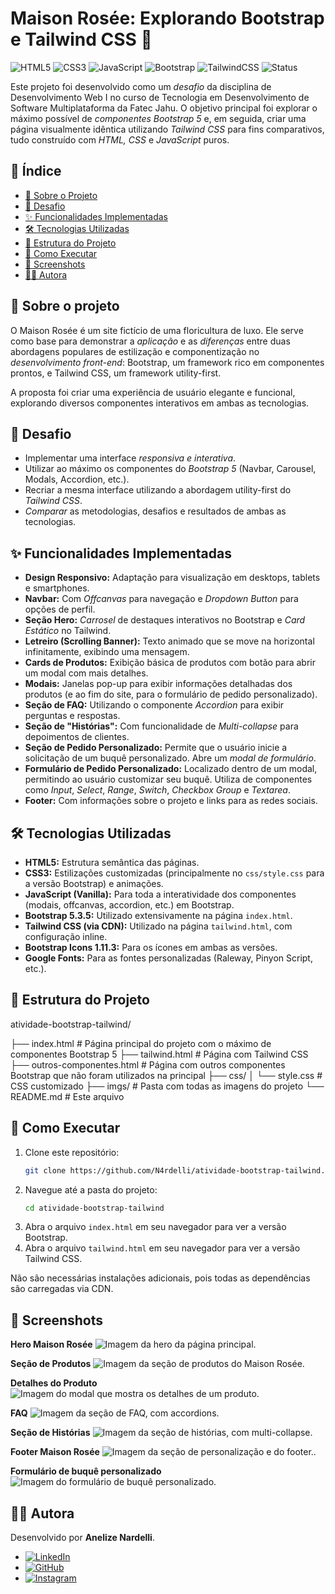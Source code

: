 # Maison Rosée: Explorando Bootstrap e Tailwind CSS 🌹

![HTML5](https://img.shields.io/badge/HTML5-E34F26?style=for-the-badge&logo=html5&logoColor=white)
![CSS3](https://img.shields.io/badge/CSS3-1572B6?style=for-the-badge&logo=css3&logoColor=white)
![JavaScript](https://img.shields.io/badge/JavaScript-F7DF1E?style=for-the-badge&logo=javascript&logoColor=black)
![Bootstrap](https://img.shields.io/badge/Bootstrap-563D7C?style=for-the-badge&logo=bootstrap&logoColor=white)
![TailwindCSS](https://img.shields.io/badge/Tailwind_CSS-38B2AC?style=for-the-badge&logo=tailwind-css&logoColor=white)
![Status](https://img.shields.io/badge/Status-Concluído-brightgreen?style=for-the-badge)

Este projeto foi desenvolvido como um *desafio* da disciplina de Desenvolvimento Web I no curso de Tecnologia em Desenvolvimento de Software Multiplataforma da Fatec Jahu. O objetivo principal foi explorar o máximo possível de *componentes Bootstrap 5* e, em seguida, criar uma página visualmente idêntica utilizando *Tailwind CSS* para fins comparativos, tudo construído com *HTML, CSS* e *JavaScript* puros.

## 📜 Índice

- [🌸 Sobre o Projeto](#-sobre-o-projeto)
- [📌 Desafio](#-desafio)
- [✨ Funcionalidades Implementadas](#-funcionalidades-implementadas)
- [🛠️ Tecnologias Utilizadas](#️-tecnologias-utilizadas)
- [📂 Estrutura do Projeto](#-estrutura-do-projeto)
- [🚀 Como Executar](#-como-executar)
- [📸 Screenshots](#-screenshots)
- [👩‍💻 Autora](#-autora)

## 🌸 Sobre o projeto

O Maison Rosée é um site fictício de uma floricultura de luxo. Ele serve como base para demonstrar a *aplicação* e as *diferenças* entre duas abordagens populares de estilização e componentização no *desenvolvimento front-end*: Bootstrap, um framework rico em componentes prontos, e Tailwind CSS, um framework utility-first.

A proposta foi criar uma experiência de usuário elegante e funcional, explorando diversos componentes interativos em ambas as tecnologias.

## 📌 Desafio

-   Implementar uma interface *responsiva e interativa*.
-   Utilizar ao máximo os componentes do *Bootstrap 5* (Navbar, Carousel, Modals, Accordion, etc.).
-   Recriar a mesma interface utilizando a abordagem utility-first do *Tailwind CSS*.
-   *Comparar* as metodologias, desafios e resultados de ambas as tecnologias.

## ✨ Funcionalidades Implementadas

- **Design Responsivo:** Adaptação para visualização em desktops, tablets e smartphones.
- **Navbar:** Com *Offcanvas* para navegação e *Dropdown Button* para opções de perfil.
- **Seção Hero:** *Carrosel* de destaques interativos no Bootstrap e *Card Estático* no Tailwind.
- **Letreiro (Scrolling Banner):** Texto animado que se move na horizontal infinitamente, exibindo uma mensagem.
- **Cards de Produtos:** Exibição básica de produtos com botão para abrir um modal com mais detalhes.
- **Modais:** Janelas pop-up para exibir informações detalhadas dos produtos (e ao fim do site, para o formulário de pedido personalizado).
- **Seção de FAQ:** Utilizando o componente *Accordion* para exibir perguntas e respostas.
- **Seção de "Histórias":** Com funcionalidade de *Multi-collapse* para depoimentos de clientes.
- **Seção de Pedido Personalizado:** Permite que o usuário inicie a solicitação de um buquê personalizado. Abre um *modal de formulário*.
- **Formulário de Pedido Personalizado:** Localizado dentro de um modal, permitindo ao usuário customizar seu buquê. Utiliza de componentes como *Input*, *Select*, *Range*, *Switch*, *Checkbox Group* e *Textarea*.
- **Footer:** Com informações sobre o projeto e links para as redes sociais.

## 🛠️ Tecnologias Utilizadas

- **HTML5:** Estrutura semântica das páginas.
- **CSS3:** Estilizações customizadas (principalmente no `css/style.css` para a versão Bootstrap) e animações.
- **JavaScript (Vanilla):** Para toda a interatividade dos componentes (modais, offcanvas, accordion, etc.) em Bootstrap.
- **Bootstrap 5.3.5:** Utilizado extensivamente na página `index.html`.
- **Tailwind CSS (via CDN):** Utilizado na página `tailwind.html`, com configuração inline.
- **Bootstrap Icons 1.11.3:** Para os ícones em ambas as versões.
- **Google Fonts:** Para as fontes personalizadas (Raleway, Pinyon Script, etc.).

## 📂 Estrutura do Projeto
atividade-bootstrap-tailwind/

├── index.html # Página principal do projeto com o máximo de componentes Bootstrap 5
├── tailwind.html # Página com Tailwind CSS
├── outros-componentes.html # Página com outros componentes Bootstrap que não foram utilizados na principal
├── css/
│ └── style.css # CSS customizado
├── imgs/ # Pasta com todas as imagens do projeto
└── README.md # Este arquivo

## 🚀 Como Executar

1.  Clone este repositório:
    ```bash
    git clone https://github.com/N4rdelli/atividade-bootstrap-tailwind.git
    ```
2.  Navegue até a pasta do projeto:
    ```bash
    cd atividade-bootstrap-tailwind
    ```
3.  Abra o arquivo `index.html` em seu navegador para ver a versão Bootstrap.
4.  Abra o arquivo `tailwind.html` em seu navegador para ver a versão Tailwind CSS.

Não são necessárias instalações adicionais, pois todas as dependências são carregadas via CDN.

## 📸 Screenshots

**Hero Maison Rosée**
![Imagem da hero da página principal.](/imgs/readme/screenshot_hero.png)

**Seção de Produtos**
![Imagem da seção de produtos do Maison Rosée.](/imgs/readme/screenshot_shopping.png)

**Detalhes do Produto**
![Imagem do modal que mostra os detalhes de um produto.](/imgs/readme/screenshot_modal.png)

**FAQ**
![Imagem da seção de FAQ, com accordions.](/imgs/readme/screenshot_faq.png)

**Seção de Histórias**
![Imagem da seção de histórias, com multi-collapse.](/imgs/readme/screenshot_stories.png)

**Footer Maison Rosée**
![Imagem da seção de personalização e do footer..](/imgs/readme/screenshot_footer.png)

**Formulário de buquê personalizado**
![Imagem do formulário de buquê personalizado.](/imgs/readme/screenshot_form.png)

## 👩‍💻 Autora

Desenvolvido por **Anelize Nardelli**.

-   [![LinkedIn](https://img.shields.io/badge/LinkedIn-Anelize%20Nardelli-0077B5?style=for-the-badge&logo=linkedin)](https://www.linkedin.com/in/anelize-n4rdelli)
-   [![GitHub](https://img.shields.io/badge/GitHub-N4rdelli-181717?style=for-the-badge&logo=github)](https://github.com/N4rdelli)
-   [![Instagram](https://img.shields.io/badge/Instagram-aa_nardelli-E4405F?style=for-the-badge&logo=instagram)](https://www.instagram.com/aa_nardelli/)

